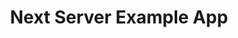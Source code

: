 ---
title: Next Server Example App
emoji: 🔥
colorFrom: yellow
colorTo: red
sdk: docker
pinned: false
app_port: 3000
---